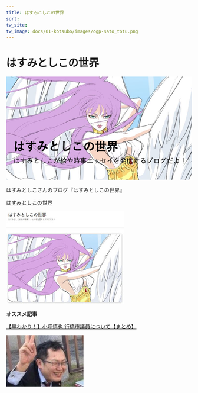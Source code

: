 ```yaml
---
title: はすみとしこの世界   
sort: 
tw_site: 
tw_image: docs/01-kotsubo/images/ogp-sato_totu.png  
---
```

# はすみとしこの世界  
![sato_totu](images/ogp-hasumi.png)

はすみとしこさんのブログ『はすみとしこの世界』  

[はすみとしこの世界](https://hasumi29430098.blog.fc2.com/)  

[![はすみとしこの世界](images/hasumi_toshiko.jpg)](https://hasumi29430098.blog.fc2.com/)

**オススメ記事**

[【早わかり！】小坪慎也 行橋市議員について【まとめ】](https://hasumi29430098.blog.fc2.com/?no=81)  

[![【早わかり！】小坪慎也 行橋市議員について【まとめ】](images/kotsubo_mini.jpg)](https://hasumi29430098.blog.fc2.com/?no=81)
